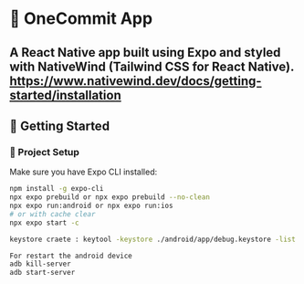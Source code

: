 # 📱 OneCommit App

A **React Native** app built using **Expo** and styled with **NativeWind** (Tailwind CSS for React Native).
https://www.nativewind.dev/docs/getting-started/installation
---

## 🚀 Getting Started

### 🧱 Project Setup

Make sure you have Expo CLI installed:

```bash
npm install -g expo-cli
npx expo prebuild or npx expo prebuild --no-clean
npx expo run:android or npx expo run:ios
# or with cache clear
npx expo start -c

keystore craete : keytool -keystore ./android/app/debug.keystore -list -v

For restart the android device
adb kill-server
adb start-server
